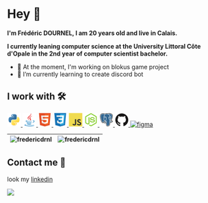# Hey 👋

**I'm Frédéric DOURNEL, I am 20 years old and live in Calais.**

**I currently leaning computer science at the University Littoral Côte d'Opale in the 2nd year of computer scientist bachelor.**

- 🔭 At the moment, I'm working on blokus game project
- 🌱 I’m currently learning to create discord bot

## I work with 🛠

<p align="left">
  <a href="https://www.python.org/">
    <img src="https://raw.githubusercontent.com/devicons/devicon/master/icons/python/python-original.svg" alt="python" width="32" height="32"/>
  </a>
  <a href="https://www.java.com/fr/">
    <img src="https://raw.githubusercontent.com/devicons/devicon/master/icons/java/java-original.svg" alt="java" width="32" height="32"/>
  </a>
  <a href="https://fr.wikipedia.org/wiki/Hypertext_Markup_Language">
    <img src="https://raw.githubusercontent.com/devicons/devicon/master/icons/html5/html5-original.svg" alt="html5" width="32" height="32"/>
  </a>
  <a href="https://fr.wikipedia.org/wiki/Feuilles_de_style_en_cascade">
    <img src="https://raw.githubusercontent.com/devicons/devicon/master/icons/css3/css3-original.svg" alt="css3" width="32" height="32"/>
  </a>
  <a href="https://www.javascript.com/">
    <img src="https://raw.githubusercontent.com/devicons/devicon/master/icons/javascript/javascript-original.svg" alt="javascript" width="32" height="32"/>
  </a>
  <a href="https://www.javascript.com/">
    <img src="https://raw.githubusercontent.com/devicons/devicon/master/icons/nodejs/nodejs-original.svg" alt="nodejs" width="32" height="32"/>
  </a>
  <a href="https://www.postgresql.org/">
    <img src="https://raw.githubusercontent.com/devicons/devicon/master/icons/postgresql/postgresql-original.svg" alt="postgresql" width="32" height="32"/>
  </a>
  <a href="https://github.com/">
    <img src="https://raw.githubusercontent.com/devicons/devicon/master/icons/github/github-original.svg" alt="git" width="32" height="32"/>
  </a>
  <a href="https://www.figma.com/">
    <img src="https://www.vectorlogo.zone/logos/figma/figma-icon.svg" alt="figma" width="32" height="32"/>
  </a>
</p>

| <img src="https://github-readme-stats.vercel.app/api?username=fredericdrnl&show_icons=true&theme=buefy" alt="fredericdrnl" />  | <img src="https://github-readme-stats.vercel.app/api/top-langs/?username=fredericdrnl&layout=compact&hide=html&theme=buefy" alt="fredericdrnl" /> |
| ------------- | ------------- |

## Contact me 💬

<p align="left">
  look my
  <a href="https://www.linkedin.com/in/fr%C3%A9d%C3%A9ric-dournel-a64292256/">
    linkedin
  </a>
</p>

<img src="https://visitor-badge.glitch.me/badge?page_id=fredericdrnl.fredericdrnl">

